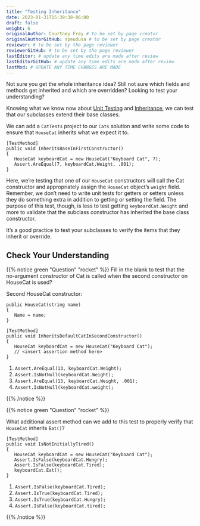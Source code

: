 ```yaml
---
title: "Testing Inheritance"
date: 2023-01-31T15:39:38-06:00
draft: false
weight: 6
originalAuthor: Courtney Frey # to be set by page creator
originalAuthorGitHub: speudusa # to be set by page creator
reviewer: # to be set by the page reviewer
reviewerGitHub: # to be set by the page reviewer
lastEditor: # update any time edits are made after review
lastEditorGitHub: # update any time edits are made after review
lastMod: # UPDATE ANY TIME CHANGES ARE MADE
---
```


Not sure you get the whole inheritance idea? Still not sure which fields and methods get inherited and which are overridden? Looking to test your understanding?

<!-- TODO: add 1st Link => Chapter 6 TOC
TODO: add 2nd Link => Chapter 7 TOC -->

Knowing what we know now about [Unit Testing](LINK) and [Inheritance](LINK), we can test that our subclasses extend their base classes.

We can add a `CatTests` project to our `Cats` solution and write some code to ensure that `HouseCat` inherits what we expect it to.

```csharp{linenos=table,hl_lines=[],linenostart=1}
[TestMethod]
public void InheritsBaseInFirstConstructor()
{
   HouseCat keyboardCat = new HouseCat("Keyboard Cat", 7);
   Assert.AreEqual(7, keyboardCat.Weight, .001);
}

```

Here, we’re testing that one of our `HouseCat` constructors will call the Cat constructor and appropriately assign the `HouseCat` object’s `weight` field. Remember, we don’t need to write unit tests for getters or setters unless they do something extra in addition to getting or setting the field. The purpose of this test, though, is less to test getting `keyboardCat.Weight` and more to validate that the subclass constructor has inherited the base class constructor.

It’s a good practice to test your subclasses to verify the items that they inherit or override.

## Check Your Understanding


{{% notice green  "Question" "rocket" %}} 
Fill in the blank to test that the no-argument constructor of Cat is called when the second constructor on HouseCat is used?

Second HouseCat constructor:
```csharp{linenos=table,hl_lines=[],linenostart=14}
public HouseCat(string name)
{
   Name = name;
}
```
```csharp{linenos=table,hl_lines=[],linenostart=1}
[TestMethod]
public void InheritsDefaultCatInSecondConstructor()
{
   HouseCat keyboardCat = new HouseCat("Keyboard Cat");
   // <insert assertion method here>
}
```

   1. `Assert.AreEqual(13, keyboardCat.Weight);`
   1. `Assert.IsNotNull(keyboardCat.Weight);`
   1. `Assert.AreEqual(13, keyboardCat.Weight, .001);`
   1. `Assert.IsNotNull(keyboardCat.weight);`

<!-- ans:  ``Assert.AreEqual(13, keyboardCat.Weight, .001);``    -->
{{% /notice %}}


{{% notice green  "Question" "rocket" %}} 

What additional assert method can we add to this test to properly verify that `HouseCat` inherits `Eat()`?

```csharp{linenos=table,hl_lines=[],linenostart=1}
[TestMethod]
public void IsNotInitiallyTired()
{
   HouseCat keyboardCat = new HouseCat("Keyboard Cat");
   Assert.IsFalse(keyboardCat.Hungry);
   Assert.IsFalse(keyboardCat.Tired);
   keyboardCat.Eat();
}
```

1. `Assert.IsFalse(keyboardCat.Tired);`
1. `Assert.IsTrue(keyboardCat.Tired);`
1. `Assert.IsTrue(keyboardCat.Hungry);`
1. `Assert.IsFalse(keyboardCat.tired);`

<!-- ans: `Assert.IsTrue(keyboardCat.Tired);` -->
{{% /notice %}}
